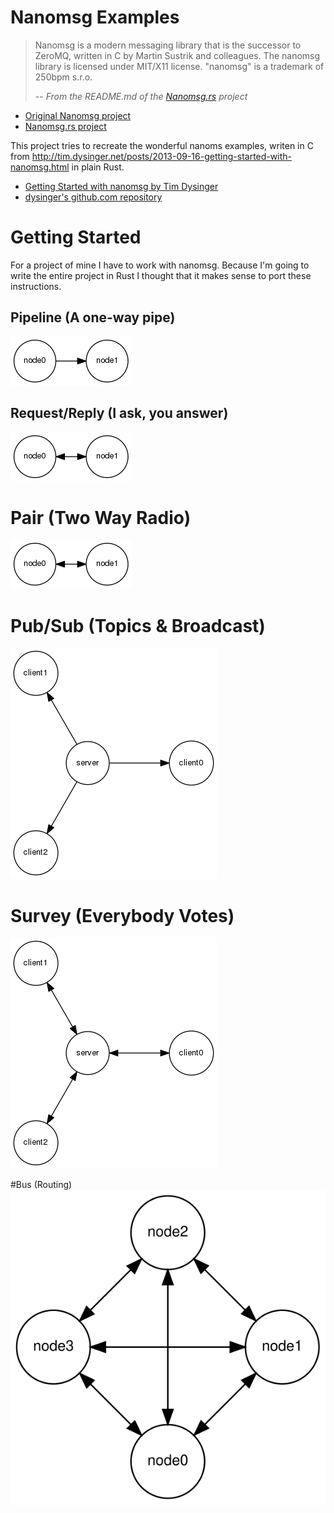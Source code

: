 # Nanomsg Examples

> Nanomsg is a modern messaging library that is the successor to ZeroMQ, written in C by Martin Sustrik and colleagues. The nanomsg library is licensed under MIT/X11 license. "nanomsg" is a trademark of 250bpm s.r.o.
>
> -- <cite>From the README.md of the [Nanomsg.rs](http://thehydroimpulse.github.io/nanomsg.rs/nanomsg) project</cite>

- [Original Nanomsg project](http://nanomsg.org/)
- [Nanomsg.rs project](http://thehydroimpulse.github.io/nanomsg.rs/nanomsg)

This project tries to recreate the wonderful nanoms examples, writen in C from http://tim.dysinger.net/posts/2013-09-16-getting-started-with-nanomsg.html in plain Rust.

- [Getting Started with nanomsg by Tim Dysinger](http://tim.dysinger.net/posts/2013-09-16-getting-started-with-nanomsg.html)
- [dysinger's github.com repository](https://github.com/dysinger/nanomsg-examples)

# Getting Started

For a project of mine I have to work with nanomsg. Because I'm going to write the entire project in Rust I thought that it makes sense to port these instructions.

## Pipeline (A one-way pipe)
![](share/pipeline.png)

## Request/Reply (I ask, you answer)
![](share/request_replay.png)

# Pair (Two Way Radio)
![](share/request_replay.png)

# Pub/Sub (Topics & Broadcast)
![](share/pub_sub.png)

# Survey (Everybody Votes)
![](share/survey.png)

#Bus (Routing)
![](https://raw.githubusercontent.com/zzeroo/nanomsg-examples/master/share/bus.svg)
